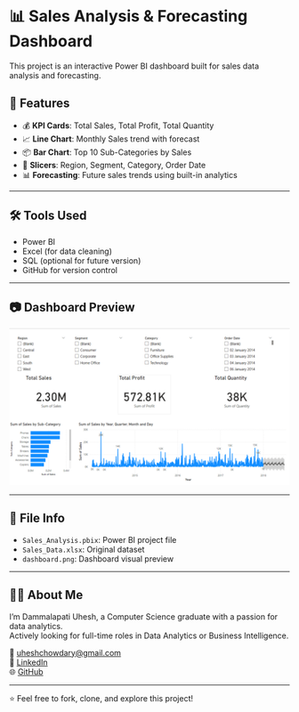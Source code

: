 # 📊 Sales Analysis & Forecasting Dashboard

This project is an interactive Power BI dashboard built for sales data analysis and forecasting.

## 🚀 Features

- 💰 **KPI Cards**: Total Sales, Total Profit, Total Quantity
- 📈 **Line Chart**: Monthly Sales trend with forecast
- 📦 **Bar Chart**: Top 10 Sub-Categories by Sales
- 🧭 **Slicers**: Region, Segment, Category, Order Date
- 📊 **Forecasting**: Future sales trends using built-in analytics

---

## 🛠️ Tools Used

- Power BI
- Excel (for data cleaning)
- SQL (optional for future version)
- GitHub for version control

---

## 📷 Dashboard Preview

![Dashboard Screenshot](./dashboard.png)  


---

## 📁 File Info

- `Sales_Analysis.pbix`: Power BI project file
- `Sales_Data.xlsx`: Original dataset 
- `dashboard.png`: Dashboard visual preview

---

## 👨‍💼 About Me

I’m Dammalapati Uhesh, a Computer Science graduate with a passion for data analytics.  
Actively looking for full-time roles in Data Analytics or Business Intelligence.

📧 uheshchowdary@gmail.com  
🔗 [LinkedIn](www.linkedin.com/in/uhesh-dammalapati-955bb8243)  
🌐 [GitHub](https://github.com/uheshdammalapati)

---

⭐️ Feel free to fork, clone, and explore this project!
